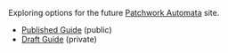 Exploring options for the future [Patchwork Automata](https://www.patchworkautomata.com/) site.

 - [Published Guide](/guides/guide-published/) (public)
 - [Draft Guide](/guides/guide-draft/) (private)

